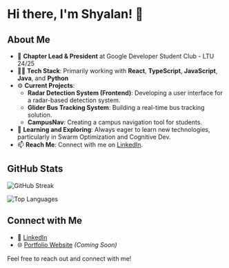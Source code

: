 # Hi there, I'm Shyalan! 👋

## About Me

- 🔭 **Chapter Lead & President** at Google Developer Student Club - LTU 24/25
- 🧑‍💻 **Tech Stack**: Primarily working with **React**, **TypeScript**, **JavaScript**, **Java**, and **Python**
- ⚙️ **Current Projects**:
  - **Radar Detection System (Frontend)**: Developing a user interface for a radar-based detection system.
  - **Glider Bus Tracking System**: Building a real-time bus tracking solution.
  - **CampusNav**: Creating a campus navigation tool for students.
- 🌱 **Learning and Exploring**: Always eager to learn new technologies, particularly in Swarm Optimization and Cognitive Dev.
- 📫 **Reach Me**: Connect with me on [LinkedIn](https://www.linkedin.com/in/shyalanr/).

## GitHub Stats

![GitHub Streak](https://github-readme-streak-stats.herokuapp.com/?user=shyalan&theme=radical&hide_border=false)

![Top Languages](https://github-readme-stats.vercel.app/api/top-langs/?username=shyalan&theme=radical&hide_border=false&include_all_commits=false&count_private=false&layout=compact)

## Connect with Me

- 💼 [LinkedIn](https://www.linkedin.com/in/shyalanr/)
- 🌐 [Portfolio Website](#) *(Coming Soon)*

Feel free to reach out and connect with me!

